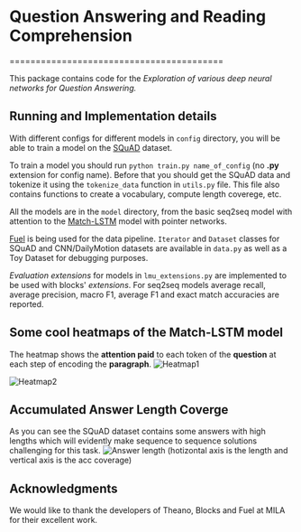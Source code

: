 # Question Answering and Reading Comprehension
=========================================

This package contains code for the *Exploration of various deep neural networks for Question Answering.*

## Running and Implementation details

With different configs for different models in `config` directory, you will be able to train a model on the [SQuAD](https://rajpurkar.github.io/SQuAD-explorer/) dataset.

To train a model you should run `python train.py name_of_config` (no **.py** extension for config name). Before that you should get the SQuAD data and tokenize it using the `tokenize_data` function in `utils.py` file. This file also contains functions to create a vocabulary, compute length coverege, etc.

All the models are in the `model` directory, from the basic seq2seq model with attention to the [Match-LSTM](https://arxiv.org/abs/1608.07905) model with pointer networks.

[Fuel](http://fuel.readthedocs.io/en/latest/) is being used for the data pipeline. `Iterator` and `Dataset` classes for SQuAD and CNN/DailyMotion datasets are available in `data.py` as well as a Toy Dataset for debugging purposes.

*Evaluation extensions* for models in `lmu_extensions.py` are implemented to be used with blocks' *extensions*.
For seq2seq models average recall, average precision, macro F1, average F1 and exact match accuracies are reported.




## Some cool heatmaps of the Match-LSTM model

The heatmap shows the **attention paid** to each token of the **question** at each step of encoding the **paragraph**.
![Heatmap1](https://s20.postimg.org/9mdbm0hul/heatmap1.png)


![Heatmap2](https://s20.postimg.org/489y0q2ql/heatmap2.png)


## Accumulated Answer Length Coverge

As you can see the SQuAD dataset contains some answers with high lengths which will evidently make sequence to sequence solutions challenging for this task.
![Answer length](https://s20.postimg.org/du83urja5/answerlengths.png)
(hotizontal axis is the length and vertical axis is the acc coverage)


## Acknowledgments
We would like to thank the developers of Theano, Blocks and Fuel at MILA for their excellent work.
